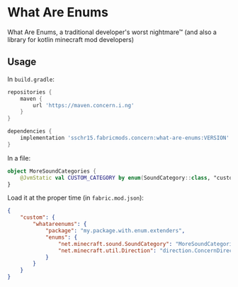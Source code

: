 # What Are Enums

What Are Enums, a traditional developer's worst nightmare™
(and also a library for kotlin minecraft mod developers)

## Usage

In `build.gradle`:

```groovy
repositories {
    maven {
        url 'https://maven.concern.i.ng'
    }
}

dependencies {
    implementation 'sschr15.fabricmods.concern:what-are-enums:VERSION'
}
```

In a file:

```kotlin
object MoreSoundCategories {
    @JvmStatic val CUSTOM_CATEGORY by enum(SoundCategory::class, "custom")
}
```

Load it at the proper time (in `fabric.mod.json`):

```json
{
    "custom": {
        "whatareenums": {
            "package": "my.package.with.enum.extenders",
            "enums": {
                "net.minecraft.sound.SoundCategory": "MoreSoundCategories",
                "net.minecraft.util.Direction": "direction.ConcernDirectionChange"
            }
        }
    }
}
```
